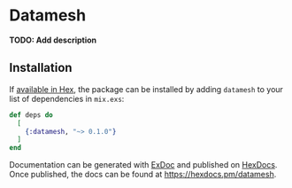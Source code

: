 # Datamesh

**TODO: Add description**

## Installation

If [available in Hex](https://hex.pm/docs/publish), the package can be installed
by adding `datamesh` to your list of dependencies in `mix.exs`:

```elixir
def deps do
  [
    {:datamesh, "~> 0.1.0"}
  ]
end
```

Documentation can be generated with [ExDoc](https://github.com/elixir-lang/ex_doc)
and published on [HexDocs](https://hexdocs.pm). Once published, the docs can
be found at <https://hexdocs.pm/datamesh>.

